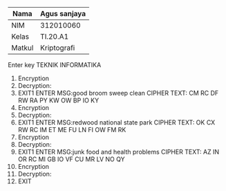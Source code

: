| Nama     | Agus sanjaya |
| -------- | -----------  |
| NIM      | 312010060    |
| Kelas    | TI.20.A1     |
| Matkul   | Kriptografi  |



Enter key TEKNIK INFORMATIKA<br>

 1. Encryption
 2. Decryption:
 3. EXIT1
ENTER MSG:good broom sweep clean
CIPHER TEXT: CM RC DF RW RA PY KW OW BP IO KY 
 1. Encryption
 2. Decryption:
 3. EXIT1
ENTER MSG:redwood national state park
CIPHER TEXT: OK CX RW RC IM ET ME FU LN FI OW FM RK 
 1. Encryption
 2. Decryption:
 3. EXIT1
ENTER MSG:junk food and health problems
CIPHER TEXT: AZ IN OR RC MI GB IO VF CU MR LV NO QY 
 1. Encryption
 2. Decryption:
 3. EXIT 